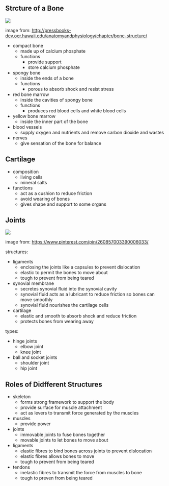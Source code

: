 ## Strcture of a Bone

<img src="http://pressbooks-dev.oer.hawaii.edu/anatomyandphysiology/wp-content/uploads/sites/29/2017/09/603_Anatomy_of_a_Long_Bone.jpg">  

image from: http://pressbooks-dev.oer.hawaii.edu/anatomyandphysiology/chapter/bone-structure/

- compact bone
    - made up of calcium phosphate
    - functions
        - provide support
        - store calcium phosphate
- spongy bone
    - inside the ends of a bone
    - functions
        - porous to absorb shock and resist stress
- red bone marrow
    - inside the cavities of spongy bone
    - functions
        - produces red blood cells and white blood cells
- yellow bone marrow
    - inside the inner part of the bone
- blood vessels
    - supply oxygen and nutrients and remove carbon dioxide and wastes
- nerves
    - give sensation of the bone for balance

## Cartilage
- composition
    - living cells
    - mineral salts
- functions
    - act as a cushion to reduce friction
    - avoid wearing of bones
    - gives shape and support to some organs

## Joints

<img src="https://i.pinimg.com/originals/00/ca/da/00cada004beec74f88380f1efdf6e5bb.jpg">  

image from: https://www.pinterest.com/pin/260857003390006033/

structures: 
- ligaments
    - enclosing the joints like a capsules to prevent dislocation
    - elastic to permit the bones to move about
    - tough to prevent from being teared
- synovial membrane
    - secretes synovial fluid into the synovial cavity
    - synovial fluid acts as a lubricant to reduce friction so bones can move smoothly
    - synovial fluid nourishes the cartilage cells
- cartilage
    - elastic and smooth to absorb shock and reduce friction
    - protects bones from wearing away

types:
- hinge joints
    - elbow joint
    - knee joint
- ball and socket joints
    - shoulder joint
    - hip joint

## Roles of Didfferent Structures
- skeleton
    - forms strong framework to support the body
    - provide surface for muscle attachment
    - act as levers to transmit force generated by the muscles
- muscles
    - provide power
- joints
    - immovable joints to fuse bones together
    - movable joints to let bones to move about
- ligaments
    - elastic fibres to bind bones across joints to prevent dislocation
    - elastic fibres allows bones to move
    - tough to prevent from being teared
- tendons
    - inelastic fibres to transmit the force from muscles to bone
    - tough to preven from being teared
